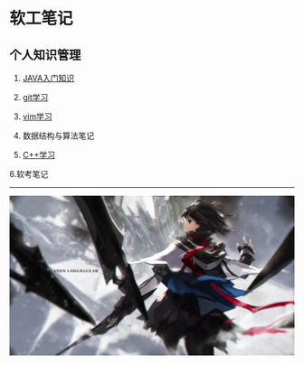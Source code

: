 # 软工笔记

## 个人知识管理

1. [JAVA入门知识](https://github.com/Lconfident/Study-Note/blob/main/Java%20%E5%9F%BA%E7%A1%80%E5%AD%A6%E4%B9%A0%E7%AC%94%E8%AE%B0.md)

2. [git学习](https://github.com/Lconfident/Study-Note/blob/main/Git%E5%90%84%E6%8C%87%E4%BB%A4%E7%9A%84%E6%9C%AC%E8%B4%A8.md)

3. [vim学习](https://github.com/Lconfident/Study-Note/blob/main/Vim%E7%A5%9E%E7%BA%A7%E4%BB%A3%E7%A0%81%E4%BF%AE%E7%82%BC.md)

4. 数据结构与算法笔记

5. [C++学习](https://github.com/Lconfident/Study-Note/blob/main/C%2B%2B%E5%AD%A6%E4%B9%A0.md)

6.软考笔记 

----

![image](https://github.com/Lconfident/Pictures/blob/main/f525a3b4f0d47c28b673a6061716a39.jpg)
